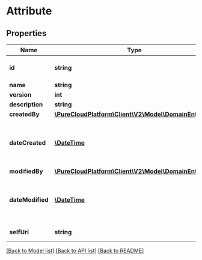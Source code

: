 # Attribute

## Properties
Name | Type | Description | Notes
------------ | ------------- | ------------- | -------------
**id** | **string** | The globally unique identifier for the object. | [optional] 
**name** | **string** | The attribute name. | 
**version** | **int** |  | [optional] 
**description** | **string** |  | [optional] 
**createdBy** | [**\PureCloudPlatform\Client\V2\Model\DomainEntityRef**](DomainEntityRef.md) |  | [optional] 
**dateCreated** | [**\DateTime**](\DateTime.md) | Date time is represented as an ISO-8601 string. For example: yyyy-MM-ddTHH:mm:ss.SSSZ | [optional] 
**modifiedBy** | [**\PureCloudPlatform\Client\V2\Model\DomainEntityRef**](DomainEntityRef.md) |  | [optional] 
**dateModified** | [**\DateTime**](\DateTime.md) | Date time is represented as an ISO-8601 string. For example: yyyy-MM-ddTHH:mm:ss.SSSZ | [optional] 
**selfUri** | **string** | The URI for this object | [optional] 

[[Back to Model list]](../README.md#documentation-for-models) [[Back to API list]](../README.md#documentation-for-api-endpoints) [[Back to README]](../README.md)


